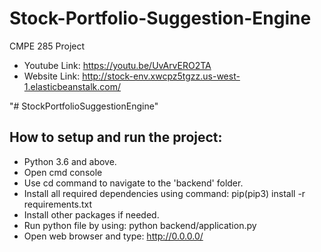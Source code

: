 # Stock-Portfolio-Suggestion-Engine
CMPE 285 Project
- Youtube Link: https://youtu.be/UvArvERO2TA
- Website Link: http://stock-env.xwcpz5tgzz.us-west-1.elasticbeanstalk.com/

"# StockPortfolioSuggestionEngine" 

## How to setup and run the project:

- Python 3.6 and above.
- Open cmd console
- Use cd command to navigate to the 'backend' folder.
- Install all required dependencies using command: pip(pip3) install -r requirements.txt
- Install other packages if needed.
- Run python file by using: python backend/application.py
- Open web browser and type: http://0.0.0.0/
